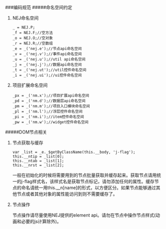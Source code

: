 ###编码规范
#####命名空间约定
1.	NEJ命名空间
	
	```
	_ = NEJ.P;
	_f = NEJ.F;//空方法
	_o = NEJ.O;//空对象
	_r = NEJ.R;//空数组
	_e = _('nej.e');//节点api命名空间
	_v = _('nej.v');//事件api命名空间
	_u = _('nej.u');//util api命名空间
	_j = _('nej.j');//数据api命名空间
	_t = _('nej.ut');//util控件命名空间
	_i = _('nej.ui');//ui控件命名空间
	```

2.	项目扩展命名空间
	
	```
	_px = _('nm.x');//项目扩展api命名空间
	_pd = _('nm.d');//数据层api命名空间
	_pm = _('nm.m');//项目入口模块命名空间
	_pl = _('nm.l');//浮层控件命名空间
	_pi = _('nm.i');//item控件命名空间
	_pw = _('nm.w');//widget控件命名空间
	```
#####DOM节点相关
1.	节点获取与缓存
	
	```
	var _list = _e._$getByClassName(this.__body, 'j-flag');
    this.__ntip = _list[0];
    this.__ntab = _list[1];
    this.__nrst = _list[2];
	```
	一般在初始化的时候将需要用到的节点批量获取并缓存起来。获取节点请用统一的j-flag样式名，该样式名是获取节点标记，请勿添加任何的属性。缓存节点的命名请统一用this.__n[name]的形式，以方便区分。如果节点能够通过其他节点或者其他对象的属性能访问到则不需要缓存了。
2.	节点操作
	
	节点操作请尽量使用NEJ提供的element api。请勿在节点中操作节点样式(动画和必要的js计算除外)。